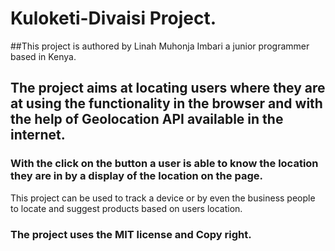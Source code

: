 # Kuloketi-Divaisi Project.
##This project is authored by Linah Muhonja Imbari a junior programmer based in Kenya.
## The project aims at locating users where they are at using the functionality in the browser and with the help of Geolocation API available in the internet.
### With the click on the button a user is able to know the location they are in by a display of the location on the page.
This project can be used to track a device or by even the business people to locate and suggest products based on users location.
### The project uses the MIT license and Copy right.
